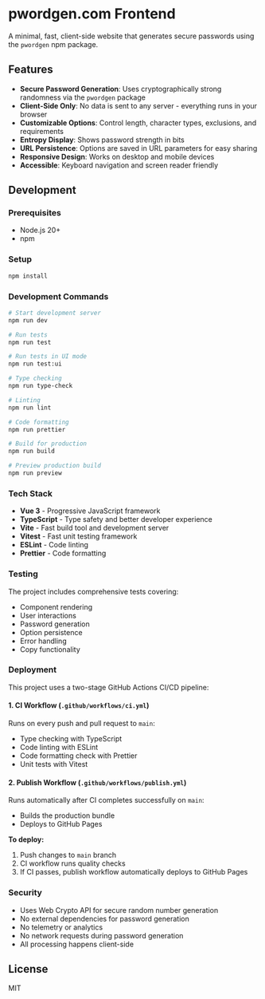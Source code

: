# pwordgen.com Frontend

A minimal, fast, client-side website that generates secure passwords using the `pwordgen` npm package.

## Features

- **Secure Password Generation**: Uses cryptographically strong randomness via the `pwordgen` package
- **Client-Side Only**: No data is sent to any server - everything runs in your browser
- **Customizable Options**: Control length, character types, exclusions, and requirements
- **Entropy Display**: Shows password strength in bits
- **URL Persistence**: Options are saved in URL parameters for easy sharing
- **Responsive Design**: Works on desktop and mobile devices
- **Accessible**: Keyboard navigation and screen reader friendly

## Development

### Prerequisites

- Node.js 20+
- npm

### Setup

```bash
npm install
```

### Development Commands

```bash
# Start development server
npm run dev

# Run tests
npm run test

# Run tests in UI mode
npm run test:ui

# Type checking
npm run type-check

# Linting
npm run lint

# Code formatting
npm run prettier

# Build for production
npm run build

# Preview production build
npm run preview
```

### Tech Stack

- **Vue 3** - Progressive JavaScript framework
- **TypeScript** - Type safety and better developer experience
- **Vite** - Fast build tool and development server
- **Vitest** - Fast unit testing framework
- **ESLint** - Code linting
- **Prettier** - Code formatting

### Testing

The project includes comprehensive tests covering:

- Component rendering
- User interactions
- Password generation
- Option persistence
- Error handling
- Copy functionality

### Deployment

This project uses a two-stage GitHub Actions CI/CD pipeline:

#### 1. CI Workflow (`.github/workflows/ci.yml`)

Runs on every push and pull request to `main`:

- Type checking with TypeScript
- Code linting with ESLint
- Code formatting check with Prettier
- Unit tests with Vitest

#### 2. Publish Workflow (`.github/workflows/publish.yml`)

Runs automatically after CI completes successfully on `main`:

- Builds the production bundle
- Deploys to GitHub Pages

**To deploy:**

1. Push changes to `main` branch
2. CI workflow runs quality checks
3. If CI passes, publish workflow automatically deploys to GitHub Pages

### Security

- Uses Web Crypto API for secure random number generation
- No external dependencies for password generation
- No telemetry or analytics
- No network requests during password generation
- All processing happens client-side

## License

MIT
